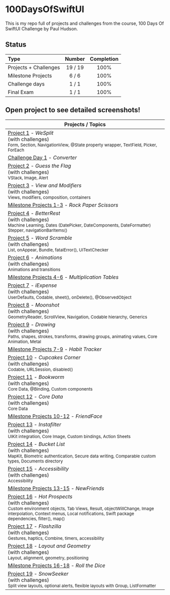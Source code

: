 # 100DaysOfSwiftUI

This is my repo full of projects and challenges from the course, 100 Days Of SwiftUI Challenge by Paul Hudson.

## Status

Type               | Number  | Completion
:---               |  :---:  |   :---:
Projects + Challenges           |  19 / 19 | 100%
Milestone Projects |  6 / 6  | 100%
Challenge days     |  1 / 1  | 100%
Final Exam         |  1 / 1  | 100%


## Open project to see detailed screenshots!

Projects / Topics                                                                                                                                                            |
| --- | 
[Project 1](Project1) - *WeSplit* <br/>(with challenges)                                         <br/><sub> Form, Section, NavigationView, @State property wrapper, TextField, Picker, ForEach </sub> | |
[Challenge Day 1](ChallengeDay) - *Converter*  |  |
[Project 2](Project2) - *Guess the Flag* <br/>(with challenges)                                         <br/><sub> VStack, Image, Alert </sub> |  |
[Project 3](Project3) - *View and Modifiers* <br/>(with challenges)                                         <br/><sub> Views, modifiers, composition, containers </sub> |  |
[Milestone Projects 1-3](Milestone1) - *Rock Paper Scissors*  |  |
[Project 4](Project4) - *BetterRest* <br/>(with challenges)                                         <br/><sub> Machine Learning, Dates (DatePicker, DateComponents, DateFormatter) Stepper, navigationBarItems() </sub> |  |
[Project 5](Project5) - *Word Scramble* <br/>(with challenges)                                         <br/><sub> List, onAppear, Bundle, fatalError(), UITextChecker </sub> |  |
[Project 6](Project6) - *Animations* <br/>(with challenges)                                         <br/><sub> Animations and transitions </sub> |  |
[Milestone Projects 4-6](Milestone2) - *Multiplication Tables*  | |
[Project 7](Project7) - *iExpense* <br/>(with challenges)                                         <br/><sub> UserDefaults, Codable, sheet(), onDelete(), @ObservedObject </sub> |  |
[Project 8](Project8) - *Moonshot* <br/>(with challenges)                                         <br/><sub> GeometryReader, ScrollView, Navigation, Codable hierarchy, Generics </sub> |  |
[Project 9](Project9) - *Drawing* <br/>(with challenges)                                         <br/><sub> Paths, shapes, strokes, transforms, drawing groups, animating values, Core Animation, Metal </sub> | |
[Milestone Projects 7-9](Milestone3) - *Habit Tracker*  |  |
[Project 10](Project10) - *Cupcakes Corner* <br/>(with challenges)                                         <br/><sub> Codable, URLSession, disabled() </sub> | |
[Project 11](Project11) - *Bookworm* <br/>(with challenges)                                         <br/><sub> Core Data, @Binding, Custom components </sub> | |
[Project 12](Project12) - *Core Data* <br/>(with challenges)                                         <br/><sub> Core Data </sub> |  |
[Milestone Projects 10-12](Milestone4) - *FriendFace*  |   |
[Project 13](Project13) - *Instafilter* <br/>(with challenges)                                         <br/><sub> UIKit integration, Core Image, Custom bindings, Action Sheets </sub> |  |
[Project 14](Project14) - *Bucket List* <br/>(with challenges)                                         <br/><sub> MapKit, Biometric authentication, Secure data writing, Comparable custom types, Documents directory </sub> | |
[Project 15](Project15) - *Accessibility* <br/>(with challenges)                                       <br/><sub> Accessibility </sub> |  |
[Milestone Projects 13-15](Milestone5) - *NewFriends*  |  |
[Project 16](Project16) - *Hot Prospects* <br/>(with challenges)                                       <br/><sub> Custom environment objects, Tab Views, Result, objectWillChange, Image interpolation, Context menus, Local notifications, Swift package dependencies, filter(), map() </sub> |  |
[Project 17](Project17) - *Flashzilla* <br/>(with challenges)                                       <br/><sub> Gestures, haptics, Combine, timers, accessibility </sub> |  |
[Project 18](Project18) - *Layout and Geometry* <br/>(with challenges)                                       <br/><sub> Layout, alignment, geometry, positioning </sub> |  |
[Milestone Projects 16-18](Milestone6) - *Roll the Dice*  | |
[Project 19](Project19) - *SnowSeeker* <br/>(with challenges)                                       <br/><sub> Split view layouts, optional alerts, flexible layouts with Group, ListFormatter </sub> |  |
